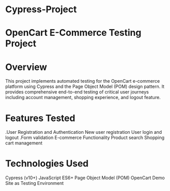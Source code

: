 # Cypress-Project
# OpenCart E-Commerce Testing Project
# Overview
This project implements automated testing for the OpenCart e-commerce platform using Cypress and the Page Object Model (POM) design pattern. It provides comprehensive end-to-end testing of critical user journeys including account management, shopping experience, and logout feature.

# Features Tested
.User Registration and Authentication
  New user registration
  User login and logout
.Form validation
  E-commerce Functionality
  Product search
  Shopping cart management

# Technologies Used
Cypress (v10+)
JavaScript ES6+
Page Object Model (POM)
OpenCart Demo Site as Testing Environment
